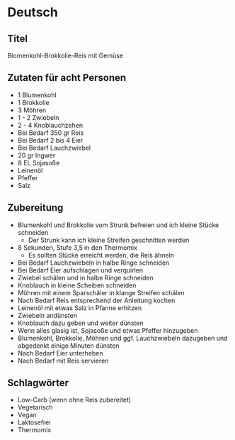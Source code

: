 # Deutsch

## Titel

Blomenkohl-Brokkolie-Reis mit Gemüse

## Zutaten für acht Personen

* 1 Blumenkohl
* 1 Brokkolie
* 3 Möhren
* 1 - 2 Zwiebeln
* 2 - 4 Knoblauchzehen
* Bei Bedarf 350 gr Reis
* Bei Bedarf 2 bis 4 Eier
* Bei Bedarf Lauchzwiebel
* 20 gr Ingwer
* 8 EL Sojasoße
* Leinenöl
* Pfeffer
* Salz

## Zubereitung

* Blumenkohl und Brokkolie vom Strunk befreien und ich kleine Stücke schneiden
  * Der Strunk kann ich kleine Streifen geschnitten werden
* 8 Sekunden, Stufe 3,5 in den Thermomix
  * Es sollten Stücke erreicht werden, die Reis ähneln
* Bei Bedarf Lauchzwiebeln in halbe Ringe schneiden
* Bei Bedarf Eier aufschlagen und verquirlen
* Zwiebel schälen und in halbe Ringe schneiden
* Knoblauch in kleine Scheiben schneiden
* Möhren mit einem Sparschäler in klange Streifen schälen
* Nach Bedarf Reis entsprechend der Anleitung kochen
* Leinenöl mit etwas Salz in Pfanne erhitzen
* Zwiebeln andünsten
* Knoblauch dazu geben und weiter dünsten
* Wenn alles glasig ist, Sojasoße und etwas Pfeffer hinzugeben
* Blumenkohl, Brokkolie, Möhren und ggf. Lauchzwiebeln dazugeben und abgedenkt einige Minuten dünsten
* Nach Bedarf Eier unterheben
* Nach Bedarf mit Reis servieren

## Schlagwörter

* Low-Carb (wenn ohne Reis zubereitet)
* Vegetarisch
* Vegan
* Laktosefrei
* Thermomix
